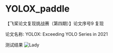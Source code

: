 # YOLOX_paddle
【飞桨论文复现挑战赛（第四期）】论文序号9 复现

论文名称: YOLOX: Exceeding YOLO Series in 2021

测试结果
![Lady](https://user-images.githubusercontent.com/26295563/133543002-14fa3821-dd84-4e77-886c-6a2d4dcc41fa.jpg)
